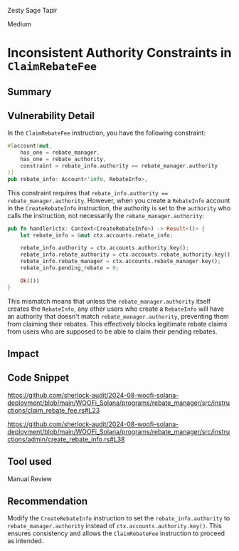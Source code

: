 Zesty Sage Tapir

Medium

# Inconsistent Authority Constraints in `ClaimRebateFee`

## Summary

## Vulnerability Detail

In the `ClaimRebateFee` instruction, you have the following constraint:

```rust
#[account(mut,
    has_one = rebate_manager,
    has_one = rebate_authority,
    constraint = rebate_info.authority == rebate_manager.authority
)]
pub rebate_info: Account<'info, RebateInfo>,
```

This constraint requires that `rebate_info.authority == rebate_manager.authority`. However, when you create a `RebateInfo` account in the `CreateRebateInfo` instruction, the authority is set to the `authority` who calls the instruction, not necessarily the `rebate_manager.authority`:

```rust
pub fn handler(ctx: Context<CreateRebateInfo>) -> Result<()> {
    let rebate_info = &mut ctx.accounts.rebate_info;

    rebate_info.authority = ctx.accounts.authority.key();
    rebate_info.rebate_authority = ctx.accounts.rebate_authority.key();
    rebate_info.rebate_manager = ctx.accounts.rebate_manager.key();
    rebate_info.pending_rebate = 0;

    Ok(())
}
```

This mismatch means that unless the `rebate_manager.authority` itself creates the `RebateInfo`, any other users who create a `RebateInfo` will have an authority that doesn't match `rebate_manager.authority`, preventing them from claiming their rebates. This effectively blocks legitimate rebate claims from users who are supposed to be able to claim their pending rebates.

## Impact

## Code Snippet

https://github.com/sherlock-audit/2024-08-woofi-solana-deployment/blob/main/WOOFi_Solana/programs/rebate_manager/src/instructions/claim_rebate_fee.rs#L23

https://github.com/sherlock-audit/2024-08-woofi-solana-deployment/blob/main/WOOFi_Solana/programs/rebate_manager/src/instructions/admin/create_rebate_info.rs#L38

## Tool used

Manual Review

## Recommendation
Modify the `CreateRebateInfo` instruction to set the `rebate_info.authority` to `rebate_manager.authority` instead of `ctx.accounts.authority.key()`. This ensures consistency and allows the `ClaimRebateFee` instruction to proceed as intended.